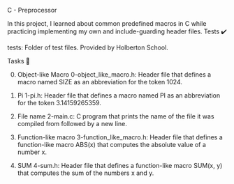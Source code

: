 C - Preprocessor

In this project, I learned about common predefined macros in C while practicing implementing my own and include-guarding header files. Tests ✔️

tests: Folder of test files. Provided by Holberton School.

Tasks 📃

0. Object-like Macro
    0-object_like_macro.h: Header file that defines a macro named SIZE as an abbreviation for the token 1024.

1. Pi
    1-pi.h: Header file that defines a macro named PI as an abbreviation for the token 3.14159265359.

2. File name
    2-main.c: C program that prints the name of the file it was compiled from followed by a new line.

3. Function-like macro
    3-function_like_macro.h: Header file that defines a function-like macro ABS(x) that computes the absolute value of a number x.

4. SUM
    4-sum.h: Header file that defines a function-like macro SUM(x, y) that computes the sum of the numbers x and y.

